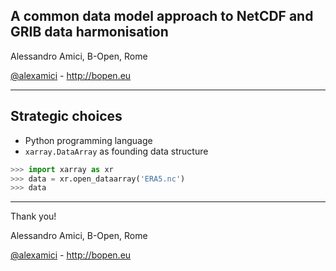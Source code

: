 
A common data model approach to NetCDF and GRIB data harmonisation
---

Alessandro Amici, B-Open, Rome

[@alexamici](https://twitter.com/alexamici) - http://bopen.eu

---

Strategic choices
---

 * Python programming language
 * `xarray.DataArray` as founding data structure

```python
>>> import xarray as xr
>>> data = xr.open_dataarray('ERA5.nc')
>>> data

```

---

Thank you!

Alessandro Amici, B-Open, Rome

[@alexamici](https://twitter.com/alexamici) - http://bopen.eu
